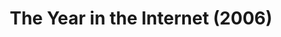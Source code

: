 ---
ee_id: '23'
site: '1'
type: '2'
long_id: 2006-020 The Year in the Internet (2006)
url: 2006-020-the-year-in-the-internet
year: '2006'
medium: Website
commission:
add_credit:
dims:
pitch: "<p>​Best of the year lists by various Internet people.</p>"
ps:
live_url: http://www.burncopy.com/year_in_the_internet_06.html
related: "[22] 2005-025 The Year in the Internet (2005) - 2005-025-the-year-in-the-internet"
title: The Year in the Internet (2006)
youtube:
imgs: The_Year_in_the_Internet_2006_020_screenshot_database_IH.jpg
subheading:
year2: '2006'
download:
add_credits: Michael Bell Smith
related_code:
! '':
layout: things-i-made
---
